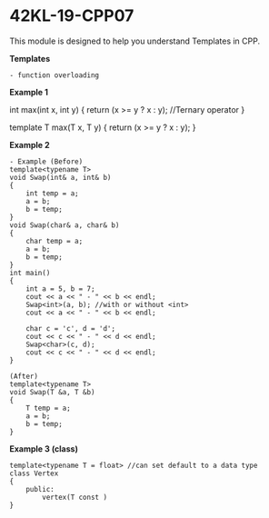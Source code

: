 # 42KL-19-CPP07

This module is designed to help you understand Templates in CPP.

**Templates**

	- function overloading

**Example 1**

int max(int x, int y)
{
	return (x >= y ? x : y); //Ternary operator
}

template<typname T>
T max(T x, T y)
{
	return (x >= y ? x : y);
}

**Example 2**

	- Example (Before)								
	template<typename T>								
	void Swap(int& a, int& b)							
	{													
		int temp = a;										
		a = b;												
		b = temp;											
	}													
	void Swap(char& a, char& b)							
	{
		char temp = a;
		a = b;
		b = temp;
	}
	int main()											
	{													
		int a = 5, b = 7;																
		cout << a << " - " << b << endl;
		Swap<int>(a, b); //with or without <int>
		cout << a << " - " << b << endl;

		char c = 'c', d = 'd';
		cout << c << " - " << d << endl;
		Swap<char>(c, d);
		cout << c << " - " << d << endl;
	}

	(After)
	template<typename T> 
	void Swap(T &a, T &b)
	{
		T temp = a;
		a = b;
		b = temp;
	}
	
**Example 3 (class)**

	template<typename T = float> //can set default to a data type
	class Vertex
	{
		public:
			vertex(T const )
	}

